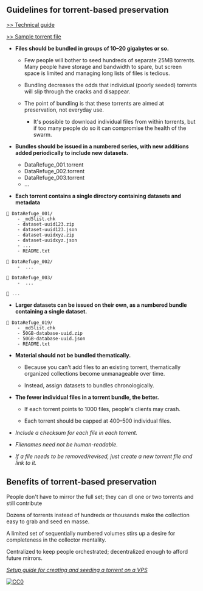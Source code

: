 ## Guidelines for torrent-based preservation

[>> Technical guide](https://github.com/stevemclaugh/preservation-torrent/blob/master/Setup.md)

[>> Sample torrent file](https://github.com/stevemclaugh/preservation-torrent/blob/master/DataRefuge_001_test.torrent?raw=true)

- **Files should be bundled in groups of 10–20 gigabytes or so.**

  - Few people will bother to seed hundreds of separate 25MB torrents. Many people have storage and bandwidth to spare, but screen space is limited and managing long lists of files is tedious.

  - Bundling decreases the odds that individual (poorly seeded) torrents will slip through the cracks and disappear.

  - The point of bundling is that these torrents are aimed at preservation, not everyday use.

    - It's possible to download individual files from within torrents, but if too many people do so it can compromise the health of the swarm.


- **Bundles should be issued in a numbered series, with new additions added periodically to include new datasets.**

    - DataRefuge_001.torrent
    - DataRefuge_002.torrent
    - DataRefuge_003.torrent
    - ...

- **Each torrent contains a single directory containing datasets and metadata**

```
📂 DataRefuge_001/
    - _md5list.chk
    - dataset-uuid123.zip
    - dataset-uuid123.json
    - dataset-uuidxyz.zip
    - dataset-uuidxyz.json
    - ...
    - README.txt

📂 DataRefuge_002/
    -  ...

📂 DataRefuge_003/
    -  ...

📂 ...
```

- **Larger datasets can be issued on their own, as a numbered bundle containing a single dataset.**

```
📂 DataRefuge_019/
    - _md5list.chk
    - 50GB-database-uuid.zip
    - 50GB-database-uuid.json
    - README.txt
```

- **Material should not be bundled thematically.**

    - Because you can't add files to an existing torrent, thematically organized collections become unmanageable over time.

    - Instead, assign datasets to bundles chronologically.

- **The fewer individual files in a torrent bundle, the better.**

    - If each torrent points to 1000 files, people's clients may crash.

    - Each torrent should be capped at 400–500 individual files.


- *Include a checksum for each file in each torrent.*

- *Filenames need not be human-readable.*

- *If a file needs to be removed/revised, just create a new torrent file and link to it.*


## Benefits of torrent-based preservation

People don't have to mirror the full set; they can dl one or two torrents and still contribute

Dozens of torrents instead of hundreds or thousands make the collection easy to grab and seed en masse.

A limited set of sequentially numbered volumes stirs up a desire for completeness in the collector mentality.

Centralized to keep people orchestrated; decentralized enough to afford future mirrors.


[*Setup guide for creating and seeding a torrent on a VPS*](Setup.md)

<!--

Tenen and Foxman paper


Precedents include LibGen/Sci-Hub, as well as the 78-DVD "kolhoz library" collection.

-->



<p xmlns:dct="http://purl.org/dc/terms/" xmlns:vcard="http://www.w3.org/2001/vcard-rdf/3.0#">
  <a rel="license"
     href="http://creativecommons.org/publicdomain/zero/1.0/">
    <img src="http://i.creativecommons.org/p/zero/1.0/88x31.png" style="border-style: none;" alt="CC0" />
  </a>
</p>
